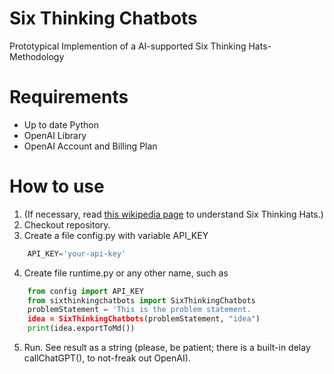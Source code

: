 # Six Thinking Chatbots
Prototypical Implemention of a AI-supported Six Thinking Hats-Methodology

# Requirements
* Up to date Python
* OpenAI Library
* OpenAI Account and Billing Plan

# How to use
1. (If necessary, read [this wikipedia page](https://en.wikipedia.org/wiki/Six_Thinking_Hats) to understand Six Thinking Hats.)
2. Checkout repository.
3. Create a file config.py with variable API_KEY

```python
    API_KEY='your-api-key'
```

4. Create file runtime.py or any other name, such as

```python
    from config import API_KEY
    from sixthinkingchatbots import SixThinkingChatbots
    problemStatement = 'This is the problem statement.
    idea = SixThinkingChatbots(problemStatement, "idea")
    print(idea.exportToMd())
```

5. Run. See result as a string (please, be patient; there is a built-in delay callChatGPT(), to not-freak out OpenAI).

